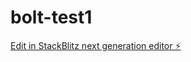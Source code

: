 # bolt-test1

[Edit in StackBlitz next generation editor ⚡️](https://stackblitz.com/~/github.com/Matoone/bolt-test1)